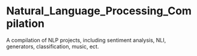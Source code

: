 # Natural_Language_Processing_Compilation
A compilation of NLP projects, including sentiment analysis, NLI, generators, classification, music, ect.
